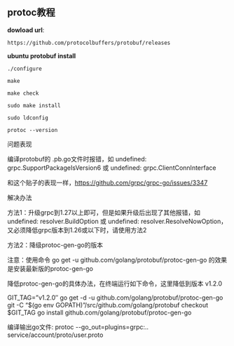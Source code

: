 ## protoc教程 ##

**dowload url**: 

`https://github.com/protocolbuffers/protobuf/releases`

**ubuntu protobuf install**

`./configure`

`make`

`make check`

`sudo make install`

`sudo ldconfig` 

`protoc --version`


问题表现

编译protobuf的 .pb.go文件时报错，如 undefined: grpc.SupportPackageIsVersion6 或 undefined: grpc.ClientConnInterface

和这个贴子的表现一样，https://github.com/grpc/grpc-go/issues/3347

解决办法

方法1：升级grpc到1.27以上即可，但是如果升级后出现了其他报错，如 undefined: resolver.BuildOption 或 undefined: resolver.ResolveNowOption，又必须降低grpc版本到1.26或以下时，请使用方法2

方法2：降级protoc-gen-go的版本

注意：使用命令 go get -u github.com/golang/protobuf/protoc-gen-go 的效果是安装最新版的protoc-gen-go

降低protoc-gen-go的具体办法，在终端运行如下命令，这里降低到版本 v1.2.0

GIT_TAG=”v1.2.0″
go get -d -u github.com/golang/protobuf/protoc-gen-go
git -C “$(go env GOPATH)”/src/github.com/golang/protobuf checkout $GIT_TAG
go install github.com/golang/protobuf/protoc-gen-go


编译输出go文件:
protoc --go_out=plugins=grpc:.. service/account/proto/user.proto 